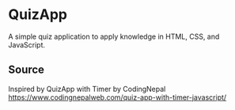 # QuizApp
A simple quiz application to apply knowledge in HTML, CSS, and JavaScript.

## Source
Inspired by QuizApp with Timer by CodingNepal
https://www.codingnepalweb.com/quiz-app-with-timer-javascript/

<!--For Learning Purposes Only-->
